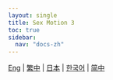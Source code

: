 ```yaml
---
layout: single
title: Sex Motion 3
toc: true
sidebar:
  nav: "docs-zh"
---
```

[Eng](/dancexr/features/sm3_motion) | [繁中](/tw/dancexr/features/sm3_motion) | [日本](/jp/dancexr/features/sm3_motion) | [한국어](/kr/dancexr/features/sm3_motion) | [简中](/zh/dancexr/features/sm3_motion)


